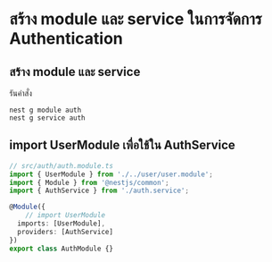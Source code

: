 
# สร้าง module และ service ในการจัดการ Authentication

## สร้าง module และ service

รันคำสั่ง

```
nest g module auth
nest g service auth
```

## import UserModule เพื่อใช้ใน AuthService

```ts
// src/auth/auth.module.ts
import { UserModule } from './../user/user.module';
import { Module } from '@nestjs/common';
import { AuthService } from './auth.service';

@Module({
    // import UserModule
  imports: [UserModule],
  providers: [AuthService]
})
export class AuthModule {}

```
